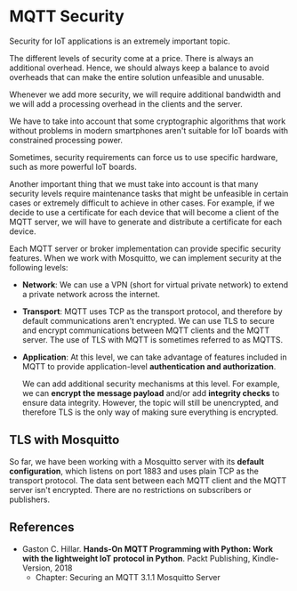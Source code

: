 # MQTT Security 

Security for IoT applications is an extremely important topic.

The different levels of security come at a price. There is always an 
additional overhead. Hence, we should always keep a balance to avoid 
overheads that can make the entire solution unfeasible and unusable. 

Whenever we add more security, we will require additional bandwidth and 
we will add a processing overhead in the clients and the server. 

We have to take into account that some cryptographic algorithms that 
work without problems in modern smartphones aren't suitable for IoT 
boards with constrained processing power. 

Sometimes, security requirements can force us to use specific hardware, 
such as more powerful IoT boards.

Another important thing that we must take into account is that many 
security levels require maintenance tasks that might be unfeasible in 
certain cases or extremely difficult to achieve in other cases.
For example, if we decide to use a certificate for each device that will 
become a client of the MQTT server, we will have to generate and distribute 
a certificate for each device.

Each MQTT server or broker implementation can provide specific security features.
When we work with Mosquitto, we can implement security at the following levels: 
* **Network**: We can use a VPN (short for virtual private network) to extend 
    a private network across the internet.

* **Transport**: MQTT uses TCP as the transport protocol, and therefore by default 
    communications aren't encrypted. We can use TLS to secure and encrypt communications 
    between MQTT clients and the MQTT server. The use of TLS with MQTT is sometimes 
    referred to as MQTTS.

* **Application**: At this level, we can take advantage of features included in MQTT 
    to provide application-level **authentication and authorization**. 
    
    We can add additional security mechanisms at this level. For example, we can 
    **encrypt the message payload** and/or add **integrity checks** to ensure data 
    integrity. 
    However, the topic will still be unencrypted, and therefore TLS is the only way 
    of making sure everything is encrypted. 

## TLS with Mosquitto

So far, we have been working with a Mosquitto server with its **default configuration**, 
which listens on port 1883 and uses plain TCP as the transport protocol. 
The data sent between each MQTT client and the MQTT server isn't encrypted. 
There are no restrictions on subscribers or publishers.




## References
* Gaston C. Hillar.
	**Hands-On MQTT Programming with Python: Work with the lightweight IoT protocol in Python**.
	Packt Publishing, Kindle-Version, 2018
    * Chapter: Securing an MQTT 3.1.1 Mosquitto Server